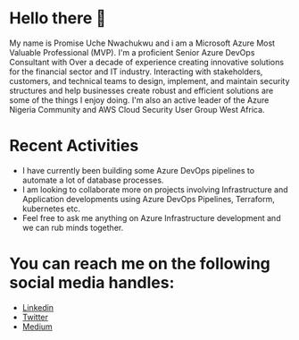 # Hello there 👋

My name is Promise Uche Nwachukwu and i am a Microsoft Azure Most Valuable Professional (MVP).
I'm a proficient Senior Azure DevOps Consultant with Over a decade of experience creating innovative solutions for the financial sector and IT industry.
Interacting with stakeholders, customers, and technical teams to design, implement, and maintain security structures and help businesses create robust and efficient solutions are some of the things I enjoy doing.
I'm also an active leader of the Azure Nigeria Community and AWS Cloud Security User Group West Africa.

# Recent Activities
- I have currently been building some Azure DevOps pipelines to automate a lot of database processes.
- I am looking to collaborate more on projects involving Infrastructure and Application developments using Azure DevOps Pipelines, Terraform, kubernetes etc.
- Feel free to ask me anything on Azure Infrastructure development and we can rub minds together.

# You can reach me on the following social media handles:
- [Linkedin](https://www.linkedin.com/in/nwachukwupromise/)
- [Twitter](https://www.twitter.com/promise_uchey)
- [Medium](https://promiseuchenwachukwu.medium.com/)
